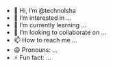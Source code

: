 - 👋 Hi, I’m @technoIsha
- 👀 I’m interested in ...
- 🌱 I’m currently learning ...
- 💞️ I’m looking to collaborate on ...
- 📫 How to reach me ...
- 😄 Pronouns: ...
- ⚡ Fun fact: ...

<!---
technoIsha/technoIsha is a ✨ special ✨ repository because its `README.md` (this file) appears on your GitHub profile.
You can click the Preview link to take a look at your changes.
--->
